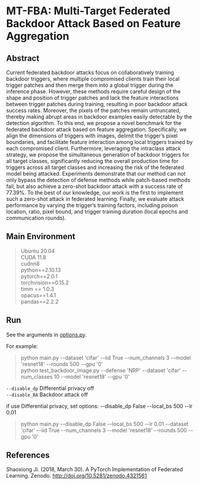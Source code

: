 # MT-FBA: Multi-Target Federated Backdoor Attack Based on Feature Aggregation

## Abstract   
Current federated backdoor attacks focus on collaboratively training backdoor triggers, where multiple compromised clients train their local trigger patches and then merge them into a global trigger during the inference phase. However, these methods require careful design of the shape and position of trigger patches and lack the feature interactions between trigger patches during training, resulting in poor backdoor attack success rates. Moreover, the pixels of the patches remain untruncated, thereby making abrupt areas in backdoor examples easily detectable by the detection algorithm. To this end, we propose a novel benchmark for the federated backdoor attack based on feature aggregation. Specifically, we align the dimensions of triggers with images, delimit the trigger’s pixel boundaries, and facilitate feature interaction among local triggers trained by each compromised client. Furthermore, leveraging the intraclass attack strategy, we propose the simultaneous generation of backdoor triggers for all target classes, significantly reducing
the overall production time for triggers across all target classes and increasing the risk of the federated model being attacked. Experiments demonstrate that our method can not only bypass the detection of defense methods while patch-based methods fail, but also achieve a zero-shot backdoor attack with a success rate of 77.39%. To the best of our knowledge, our work is the first to implement such a zero-shot attack in federated learning. Finally, we evaluate attack performance by varying the trigger’s training factors, including poison location, ratio, pixel bound, and trigger training duration (local epochs and communication rounds).   

## Main Environment  
> Ubuntu 20.04  
> CUDA 11.8  
> cudnn8  
> python==2.10.13  
> pytorch==2.0.1  
> torchvision==0.15.2  
> timm == 1.0.3   
> opacus==1.4.1  
> pandas==2.2.2      
  
## Run   
   
See the arguments in [options.py](utils/options.py).    
    
For example:   
> python main.py --dataset 'cifar' --iid True --num_channels 3 --model 'resnet18' --rounds 500  --gpu '0'          
> python test_backdoor_image.py --defense 'NRP' --dataset 'cifar' --num_classes 10 --model 'resnet18'  --gpu '0'           
    
`--disable_dp` Differential privacy off    
`--disable_BA`   Backdoor attack off     
   
if use Differential privacy, set options:  --disable_dp False  --local_bs 500  --lr 0.01        
> python main.py --disable_dp False  --local_bs 500   --lr 0.01  --dataset 'cifar' --iid True --num_channels 3 --model 'resnet18' --rounds 500  --gpu '0'      

## References   
Shaoxiong Ji. (2018, March 30). A PyTorch Implementation of Federated Learning. Zenodo. http://doi.org/10.5281/zenodo.4321561     


